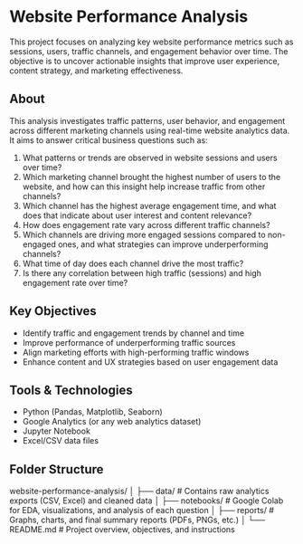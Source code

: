 # Website Performance Analysis

This project focuses on analyzing key website performance metrics such as sessions, users, traffic channels, and engagement behavior over time. The objective is to uncover actionable insights that improve user experience, content strategy, and marketing effectiveness.

## About

This analysis investigates traffic patterns, user behavior, and engagement across different marketing channels using real-time website analytics data. It aims to answer critical business questions such as:

1. What patterns or trends are observed in website sessions and users over time?
2. Which marketing channel brought the highest number of users to the website, and how can this insight help increase traffic from other channels?
3. Which channel has the highest average engagement time, and what does that indicate about user interest and content relevance?
4. How does engagement rate vary across different traffic channels?
5. Which channels are driving more engaged sessions compared to non-engaged ones, and what strategies can improve underperforming channels?
6. What time of day does each channel drive the most traffic?
7. Is there any correlation between high traffic (sessions) and high engagement rate over time?

## Key Objectives

- Identify traffic and engagement trends by channel and time
- Improve performance of underperforming traffic sources
- Align marketing efforts with high-performing traffic windows
- Enhance content and UX strategies based on user engagement data

## Tools & Technologies

- Python (Pandas, Matplotlib, Seaborn)
- Google Analytics (or any web analytics dataset)
- Jupyter Notebook
- Excel/CSV data files

## Folder Structure

website-performance-analysis/
│
├── data/             # Contains raw analytics exports (CSV, Excel) and cleaned data
│
├── notebooks/        # Google Colab for EDA, visualizations, and analysis of each question
│
├── reports/          # Graphs, charts, and final summary reports (PDFs, PNGs, etc.)
│
└── README.md         # Project overview, objectives, and instructions
